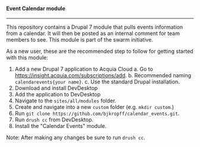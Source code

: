#### Event Calendar module

---
This repository contains a Drupal 7 module that pulls events information from a calendar. It will then be posted as an internal comment for team members to see.  This module is part of the swarm initiative.

As a new user, these are the recommended step to follow for getting started with this module:

1. Add a new Drupal 7 application to Acquia Cloud
  a. Go to https://insight.acquia.com/subscriptions/add.
  b. Recommended naming `calendarevents{your name}`.
  c. Use the standard Drupal installation.
2. Download and install DevDesktop
3. Add the application to DevDesktop
4. Navigate to the `sites/all/modules` folder.
5. Create and navigate into a new `custom` folder (e.g. `mkdir custom`.)
6. Run `git clone https://github.com/bjkropff/calendar_events.git`.
7. Run `drush cc` from DevDesktop.
8. Install the "Calendar Events" module.

Note: After making any changes be sure to run `drush cc`.

